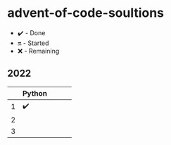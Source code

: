 # advent-of-code-soultions

- :heavy_check_mark: - Done
- :on: - Started
- :x: - Remaining

## 2022

|   | Python |   |   |   |
|---|--------|---|---|---|
| 1 | :heavy_check_mark:   |   |   |   |
| 2 |        |   |   |   |
| 3 |        |   |   |   |
